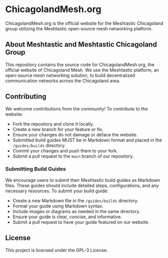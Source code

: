 # ChicagolandMesh.org

ChicagolandMesh.org is the official website for the Meshtastic Chicagoland group utilizing the Meshtastic open-source mesh networking platform.

## About Meshtastic and Meshtastic Chicagoland Group

This repository contains the source code for ChicagolandMesh.org, the official website of Chicagoland Mesh. We use the Meshtastic platform, an open-source mesh networking solution, to build decentralized communication networks across the Chicagoland area.

## Contributing

We welcome contributions from the community! To contribute to the website:

- Fork the repository and clone it locally.
- Create a new branch for your feature or fix.
- Ensure your changes do not damage or deface the website.
- Submitted build guides MUST be in Markdown format and placed in the `/guides/builds` directory.
- Commit your changes and push them to your fork.
- Submit a pull request to the `main` branch of our repository.

### Submitting Build Guides

We encourage users to submit their Meshtastic build guides as Markdown files. These guides should include detailed steps, configurations, and any necessary resources. To submit your build guide:

- Create a new Markdown file in the `/guides/builds` directory.
- Format your guide using Markdown syntax.
- Include images or diagrams as needed in the same directory.
- Ensure your guide is clear, concise, and informative.
- Submit a pull request to have your guide featured on our website.

## License

This project is licensed under the GPL-3 License.
